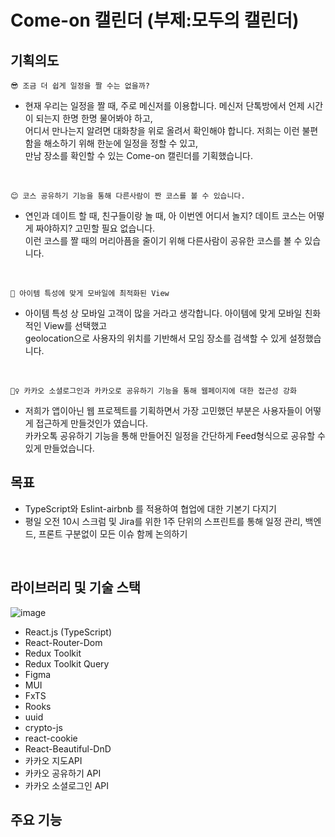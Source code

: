 # Come-on 캘린더 (부제:모두의 캘린더)

기획의도
------

~~~
😎 조금 더 쉽게 일정을 짤 수는 없을까?
~~~
- 현재 우리는 일정을 짤 때, 주로 메신저를 이용합니다. 메신저 단톡방에서 언제 시간이 되는지 한명 한명 물어봐야 하고, <br>
어디서 만나는지 알려면 대화창을 위로 올려서 확인해야 합니다. 저희는 이런 불편함을 해소하기 위해 한눈에 일정을 정할 수 있고, <br>
만남 장소를 확인할 수 있는 Come-on 캘린더를 기획했습니다.<br>
<br>

~~~
😊 코스 공유하기 기능을 통해 다른사람이 짠 코스를 볼 수 있습니다.
~~~

- 연인과 데이트 할 때, 친구들이랑 놀 때, 아 이번엔 어디서 놀지? 데이트 코스는 어떻게 짜야하지? 고민할 필요 없습니다.<br>
이런 코스를 짤 때의 머리아픔을 줄이기 위해 다른사람이 공유한 코스를 볼 수 있습니다.<br>
<br>

~~~
📱 아이템 특성에 맞게 모바일에 최적화된 View
~~~

- 아이템 특성 상 모바일 고객이 많을 거라고 생각합니다. 아이템에 맞게 모바일 친화적인 View를 선택했고<br>
geolocation으로 사용자의 위치를 기반해서 모임 장소를 검색할 수 있게 설정했습니다.<br>
<br>

~~~
🙆‍♀️ 카카오 소셜로그인과 카카오로 공유하기 기능을 통해 웹페이지에 대한 접근성 강화
~~~

- 저희가 앱이아닌 웹 프로젝트를 기획하면서 가장 고민했던 부분은 사용자들이 어떻게 접근하게 만들것인가 였습니다.<br>
카카오톡 공유하기 기능을 통해 만들어진 일정을 간단하게 Feed형식으로 공유할 수 있게 만들었습니다.<br>


목표
----
- TypeScript와 Eslint-airbnb 를 적용하여 협업에 대한 기본기 다지기<br>
- 평일 오전 10시 스크럼 및 Jira를 위한 1주 단위의 스프린트를 통해 일정 관리, 백엔드, 프론트 구분없이 모든 이슈 함께 논의하기<br>
<br>

라이브러리 및 기술 스택
---------
![image](https://user-images.githubusercontent.com/28006318/199502838-889005a8-c56a-4347-b79b-33aa6e5a2055.png)

- React.js (TypeScript)
- React-Router-Dom
- Redux Toolkit
- Redux Toolkit Query
- Figma
- MUI
- FxTS
- Rooks
- uuid
- crypto-js
- react-cookie
- React-Beautiful-DnD
- 카카오 지도API
- 카카오 공유하기 API
- 카카오 소셜로그인 API

주요 기능
-------------------
